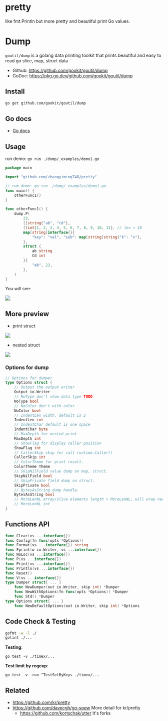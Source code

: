 # pretty
like fmt.Println but more pretty and beautiful print Go values.

# Dump

`goutil/dump` is a golang data printing toolkit that prints beautiful and easy to read go slice, map, struct data

- Github: https://github.com/gookit/goutil/dump
- GoDoc: https://pkg.go.dev/github.com/gookit/goutil/dump

## Install

```bash
go get github.com/gookit/goutil/dump
```

## Go docs

- [Go docs](https://pkg.go.dev/github.com/gookit/goutil/dump)

## Usage

run demo: `go run ./dump/_examples/demo1.go`

```go
package main

import "github.com/zhangyiming748/pretty"

// rum demo: go run ./dump/_examples/demo1.go
func main() {
	otherFunc1()
}

func otherFunc1() {
	dump.P(
		23,
		[]string{"ab", "cd"},
		[]int{1, 2, 3, 4, 5, 6, 7, 8, 9, 10, 11}, // len > 10
		map[string]interface{}{
			"key": "val", "sub": map[string]string{"k": "v"},
		},
		struct {
			ab string
			Cd int
		}{
			"ab", 23,
		},
	)
}
```

You will see:

![](_examples/preview-demo1.png)

## More preview

- print struct

![](_examples/struct.png)

- nested struct

![](_examples/preview-nested-struct.png)

### Options for dump

```go
// Options for dumper
type Options struct {
	// Output the output writer
	Output io.Writer
	// NoType don't show data type TODO
	NoType bool
	// NoColor don't with color
	NoColor bool
	// IndentLen width. default is 2
	IndentLen int
	// IndentChar default is one space
	IndentChar byte
	// MaxDepth for nested print
	MaxDepth int
	// ShowFlag for display caller position
	ShowFlag int
	// CallerSkip skip for call runtime.Caller()
	CallerSkip int
	// ColorTheme for print result.
	ColorTheme Theme
	// SkipNilField value dump on map, struct.
	SkipNilField bool
	// SkipPrivate field dump on struct.
	SkipPrivate bool
	// BytesAsString dump handle.
	BytesAsString bool
	// MoreLenNL array/slice elements length > MoreLenNL, will wrap new line
	// MoreLenNL int
}
```

## Functions API

```go
func Clear(vs ...interface{})
func Config(fn func(opts *Options))
func Format(vs ...interface{}) string
func Fprint(w io.Writer, vs ...interface{})
func NoLoc(vs ...interface{})
func P(vs ...interface{})
func Print(vs ...interface{})
func Println(vs ...interface{})
func Reset()
func V(vs ...interface{})
type Dumper struct{ ... }
    func NewDumper(out io.Writer, skip int) *Dumper
    func NewWithOptions(fn func(opts *Options)) *Dumper
    func Std() *Dumper
type Options struct{ ... }
    func NewDefaultOptions(out io.Writer, skip int) *Options
```

## Code Check & Testing

```bash
gofmt -w -l ./
golint ./...
```

**Testing**:

```shell
go test -v ./timex/...
```

**Test limit by regexp**:

```shell
go test -v -run ^TestSetByKeys ./timex/...
```

## Related

- https://github.com/kr/pretty
- https://github.com/davecgh/go-spew More detail for kr/pretty
    - https://github.com/kortschak/utter It's forks